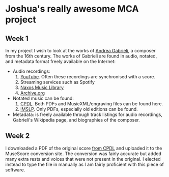 # Joshua's really awesome MCA project

## Week 1

In my project I wish to look at the works of [Andrea Gabrieli](https://en.wikipedia.org/wiki/Andrea_Gabrieli), a composer from the 16th century. The works of Gabrieli are found in audio, notated, and metadata format freely available on the Internet:

* Audio recordings:
  1. [YouTube](https://www.youtube.com/results?search_query=Andrea+Gabrieli). Often these recordings are synchronised with a score.
  2. Streaming services such as Spotify
  3. [Naxos Music Library](https://www.naxosmusiclibrary.com/)
  4. [Archive.org](https://archive.org/search.php?query=andrea+gabrieli)
* Notated music can be found:
  1. [CPDL](https://www.cpdl.org/wiki/index.php/Andrea_Gabrieli). Both PDFs and MusicXML/engraving files can be found here.
  2. [IMSLP](https://imslp.org/wiki/Category:Gabrieli,_Andrea). Only PDFs, especially old editions can be found.
* Metadata: is freely available through track listings for audio recordings, Gabrieli's Wikipedia page, and biographies of the composer.

## Week 2

I downloaded a PDF of the original score [from CPDL](https://cpdl.org/wiki/images/a/a5/Filiae_Ierusalem_original.pdf) and uploaded it to the MuseScore conversion site. The conversion was fairly accurate but added many extra rests and voices that were not present in the original. I elected instead to type the file in manually as I am fairly proficient with this piece of software. 
